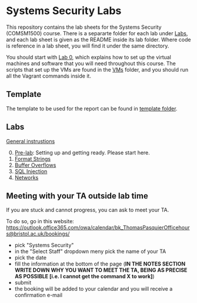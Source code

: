 Systems Security Labs
=====================

This repository contains the lab sheets for the Systems Security (COMSM1500) course.
There is a separarte folder for each lab under [Labs](https://github.com/bris-sys-sec/labs/tree/master/Labs), and each lab sheet is given as the README inside its lab folder.
Where code is reference in a lab sheet, you will find it under the same directory.

You should start with [Lab 0](https://github.com/bris-sys-sec/labs/tree/master/Labs/0_Pre-lab), which explains how to set up the virtual machines and software that you will need throughout this course.
The scripts that set up the VMs are found in the [VMs](https://github.com/bris-sys-sec/labs/tree/master/VMs) folder, and you should run all the Vagrant commands inside it.

Template
--------

The template to be used for the report can be found in [template folder](https://github.com/bris-sys-sec/labs/tree/master/Labs/0_template).

Labs
----

[General instrustions](https://github.com/bris-sys-sec/labs/tree/master/Labs)

0. [Pre-lab](https://github.com/bris-sys-sec/labs/tree/master/Labs/0_Pre-lab): Setting up and getting ready. Please start here.
1. [Format Strings](https://github.com/bris-sys-sec/labs/tree/master/Labs/1_Format_Strings)
2. [Buffer Overflows](https://github.com/bris-sys-sec/labs/tree/master/Labs/2_Buffer_Overflows)
3. [SQL Injection](https://github.com/bris-sys-sec/labs/tree/master/Labs/3_SQL_Injection)
4. [Networks](https://github.com/bris-sys-sec/labs/tree/master/Labs/4_Networks)

Meeting with your TA outside lab time
-------------------------------------

If you are stuck and cannot progress, you can ask to meet your TA.

To do so, go in this website:
https://outlook.office365.com/owa/calendar/bk_ThomasPasquierOfficehours@bristol.ac.uk/bookings/

- pick "Systems Security"
- in the "Select Staff" dropdown meny pick the name of your TA
- pick the date
- fill the information at the bottom of the page (**IN THE NOTES SECTION WRITE DOWN WHY YOU WANT TO MEET THE TA, BEING AS PRECISE AS POSSIBLE [i.e. I cannot get the command X to work]**)
- submit
- the booking will be added to your calendar and you will receive a confirmation e-mail
